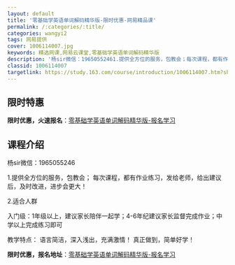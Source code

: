 ```yaml
---
layout: default
title: '零基础学英语单词解码精华版-限时优惠-网易精品课'
permalink: /:categories/:title/
categories: wangyi2
tags: 网易提供
cover: 1006114007.jpg
keywords: 精选网课,网易云课堂,零基础学英语单词解码精华版
description: '杨sir微信：19650552461.提供全方位的服务，包教会；每次课程，都有作业练习，发给老师，给出建议后，及时改进，'
classid: 1006114007
targetlink: https://study.163.com/course/introduction/1006114007.htm?share=1&shareId=1025206652&utm_campaign=share&utm_medium=iphoneShare&utm_source=&utm_u=1025206652
---
```


## 限时特惠

**限时优惠，火速报名**：[零基础学英语单词解码精华版-报名学习](https://study.163.com/course/introduction/1006114007.htm?share=1&shareId=1025206652&utm_campaign=share&utm_medium=iphoneShare&utm_source=&utm_u=1025206652)

## 课程介绍

杨sir微信：1965055246

1.提供全方位的服务，包教会； 每次课程，都有作业练习，发给老师，给出建议后，及时改进，进步会更大！

2.适合人群

入门级：1年级以上，建议家长陪伴一起学；4-6年纪建议家长监督完成作业；中学以上完成练习即可



教学特点： 语言简洁，深入浅出，充满激情！ 真正做到，简单好学！

**限时优惠，报名地址**：[零基础学英语单词解码精华版-报名学习](https://study.163.com/course/introduction/1006114007.htm?share=1&shareId=1025206652&utm_campaign=share&utm_medium=iphoneShare&utm_source=&utm_u=1025206652)

